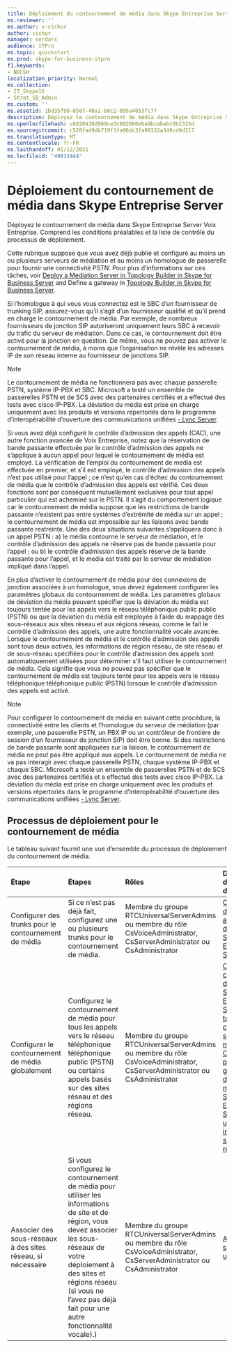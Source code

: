 ```yaml
---
title: Déploiement du contournement de média dans Skype Entreprise Server
ms.reviewer: ''
ms.author: v-cichur
author: cichur
manager: serdars
audience: ITPro
ms.topic: quickstart
ms.prod: skype-for-business-itpro
f1.keywords:
- NOCSH
localization_priority: Normal
ms.collection:
- IT_Skype16
- Strat_SB_Admin
ms.custom: ''
ms.assetid: 1bd35f90-8587-48a1-b0c2-095a4053fc77
description: Déployez le contournement de média dans Skype Entreprise Server Voix Entreprise. Comprend les conditions préalables et la liste de contrôle du processus de déploiement.
ms.openlocfilehash: c6820438d969ce3c802060eba9bcababc0b1315d
ms.sourcegitcommit: c528fad9db719f3fa96dc3fa99332a349cd9d317
ms.translationtype: MT
ms.contentlocale: fr-FR
ms.lasthandoff: 01/12/2021
ms.locfileid: "49812444"
---
```

# <a name="deploy-media-bypass-in-skype-for-business-server"></a>Déploiement du contournement de média dans Skype Entreprise Server
 
Déployez le contournement de média dans Skype Entreprise Server Voix Entreprise. Comprend les conditions préalables et la liste de contrôle du processus de déploiement.
  
Cette rubrique suppose que vous avez déjà publié et configuré au moins un ou plusieurs serveurs de médiation et au moins un homologue de passerelle pour fournir une connectivité PSTN. Pour plus d’informations sur ces tâches, voir [Deploy a Mediation Server in Topology Builder in Skype for Business Server](deploy-a-mediation-server.md) and Define a gateway in [Topology Builder in Skype for Business Server](define-a-gateway.md).
  
 Si l’homologue à qui vous vous connectez est le SBC d’un fournisseur de trunking SIP, assurez-vous qu’il s’agit d’un fournisseur qualifié et qu’il prend en charge le contournement de média. Par exemple, de nombreux fournisseurs de jonction SIP autoriseront uniquement leurs SBC à recevoir du trafic du serveur de médiation. Dans ce cas, le contournement doit être activé pour la jonction en question. De même, vous ne pouvez pas activer le contournement de média, à moins que l’organisation ne révèle les adresses IP de son réseau interne au fournisseur de jonctions SIP.
  
> [!NOTE]
> Le contournement de média ne fonctionnera pas avec chaque passerelle PSTN, système IP-PBX et SBC. Microsoft a testé un ensemble de passerelles PSTN et de SCS avec des partenaires certifiés et a effectué des tests avec cisco IP-PBX. La déviation du média est prise en charge uniquement avec les produits et versions répertoriés dans le programme d’interopérabilité d’ouverture des communications unifiées [- Lync Server](https://go.microsoft.com/fwlink/p/?linkId=214406). 
  
Si vous avez déjà configuré le contrôle d’admission des appels (CAC), une autre fonction avancée de Voix Entreprise, notez que la réservation de bande passante effectuée par le contrôle d’admission des appels ne s’applique à aucun appel pour lequel le contournement de média est employé. La vérification de l’emploi du contournement de media est effectuée en premier, et s’il est employé, le contrôle d’admission des appels n’est pas utilisé pour l’appel ; ce n’est qu’en cas d’échec du contournement de média que le contrôle d’admission des appels est vérifié. Ces deux fonctions sont par conséquent mutuellement exclusives pour tout appel particulier qui est acheminé sur le PSTN. Il s’agit du comportement logique car le contournement de média suppose que les restrictions de bande passante n’existent pas entre systèmes d’extrémité de média sur un appel ; le contournement de média est impossible sur les liaisons avec bande passante restreinte. Une des deux situations suivantes s’appliquera donc à un appel PSTN : a) le média contourne le serveur de médiation, et le contrôle d’admission des appels ne réserve pas de bande passante pour l’appel ; ou b) le contrôle d’admission des appels réserve de la bande passante pour l’appel, et le media est traité par le serveur de médiation impliqué dans l’appel.
  
En plus d’activer le contournement de média pour des connexions de jonction associées à un homologue, vous devez également configurer les paramètres globaux du contournement de média. Les paramètres globaux de déviation du média peuvent spécifier que la déviation du média est toujours tentée pour les appels vers le réseau téléphonique public public (PSTN) ou que la déviation du média est employée à l’aide du mappage des sous-réseaux aux sites réseau et aux régions réseau, comme le fait le contrôle d’admission des appels, une autre fonctionnalité vocale avancée. Lorsque le contournement de média et le contrôle d’admission des appels sont tous deux activés, les informations de région réseau, de site réseau et de sous-réseau spécifiées pour le contrôle d’admission des appels sont automatiquement utilisées pour déterminer s’il faut utiliser le contournement de média. Cela signifie que vous ne pouvez pas spécifier que le contournement de média est toujours tenté pour les appels vers le réseau téléphonique téléphonique public (PSTN) lorsque le contrôle d’admission des appels est activé.
  
> [!NOTE]
> Pour configurer le contournement de média en suivant cette procédure, la connectivité entre les clients et l’homologue du serveur de médiation (par exemple, une passerelle PSTN, un PBX IP ou un contrôleur de frontière de session d’un fournisseur de jonction SIP) doit être bonne. Si des restrictions de bande passante sont appliquées sur la liaison, le contournement de média ne peut pas être appliqué aux appels. Le contournement de média ne va pas interagir avec chaque passerelle PSTN, chaque système IP-PBX et chaque SBC. Microsoft a testé un ensemble de passerelles PSTN et de SCS avec des partenaires certifiés et a effectué des tests avec cisco IP-PBX. La déviation du média est prise en charge uniquement avec les produits et versions répertoriés dans le programme d’interopérabilité d’ouverture des communications unifiées [- Lync Server](https://go.microsoft.com/fwlink/p/?linkId=214406). 
  
## <a name="deployment-process-for-media-bypass"></a>Processus de déploiement pour le contournement de média

Le tableau suivant fournit une vue d’ensemble du processus de déploiement du contournement de média. 
  
|**Étape**|**Étapes**|**Rôles**|**Documentation de déploiement**|
|:-----|:-----|:-----|:-----|
|Configurer des trunks pour le contournement de média  <br/> |Si ce n’est pas déjà fait, configurez une ou plusieurs trunks pour le contournement de média.  <br/> | Membre du groupe RTCUniversalServerAdmins ou membre du rôle CsVoiceAdministrator, CsServerAdministrator ou CsAdministrator <br/> |[Configuration d’une trunk avec déviation du média dans Skype Entreprise Server](configure-trunk-with-media-bypass.md) <br/> |
|Configurer le contournement de média globalement  <br/> |Configurez le contournement de média pour tous les appels vers le réseau téléphonique téléphonique public (PSTN) ou certains appels basés sur des sites réseau et des régions réseau.  <br/> | Membre du groupe RTCUniversalServerAdmins ou membre du rôle CsVoiceAdministrator, CsServerAdministrator ou CsAdministrator <br/> |[Configurer le contournement de média dans Skype Entreprise Server pour toujours contourner le serveur de médiation](bypass-the-mediation-server.md) <br/> [Configurer les paramètres globaux de déviation du média dans Skype Entreprise Server pour utiliser les informations de site et de région](use-site-and-region-information.md) <br/> |
|Associer des sous-réseaux à des sites réseau, si nécessaire  <br/> |Si vous configurez le contournement de média pour utiliser les informations de site et de région, vous devez associer les sous-réseaux de votre déploiement à des sites et régions réseau (si vous ne l’avez pas déjà fait pour une autre fonctionnalité vocale).)  <br/> | Membre du groupe RTCUniversalServerAdmins ou membre du rôle CsVoiceAdministrator, CsServerAdministrator ou CsAdministrator <br/> |[Associer un sous-réseau à un site réseau](deploy-network.md#BKMK_AssociateSubnets) <br/> |
   

